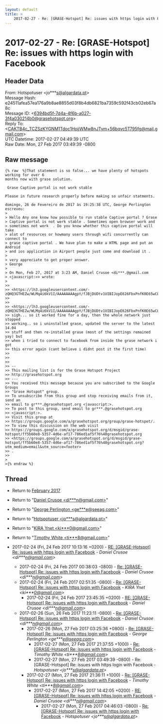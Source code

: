 ```yaml
---
layout: default
title: >
    2017-02-27 - Re: [GRASE-Hotspot] Re: issues with https login with Facebook
---
```


# 2017-02-27 - Re: [GRASE-Hotspot] Re: issues with https login with Facebook

## Header Data

From: Hotspotuser \<jo***s@algardata.pt\><br>
Message Hash: e24511afea57ea176a9b8ae8855d03f8b4db6821ba7359c592f43cb02eb67a8c<br>
Message ID: \<6394bd5f-7d4a-4f6b-a027-3f4a030214b0@grasehotspot.org\><br>
Reply To: \<CAKTB4c_TCZSzKYGNM1Tdoc1HojjWMw8nJTym+56bqyc5T795fg@mail.gmail.com\><br>
UTC Datetime: 2017-02-27 04:49:39 UTC<br>
Raw Date: Mon, 27 Feb 2017 03:49:39 -0800<br>

## Raw message

```
{% raw  %}That statement is so false... we have plenty of hotspots working for over 6 
months now with grase solution.

 Grase Captive portal is not work stable 

Please in future research properly before making so unfair statments.

domingo, 26 de Fevereiro de 2017 às 19:25:38 UTC, George Perlington 
escreveu:
>
> Hello Any one know how possible to run stable Captive portal ? Grase 
> Captive portal is not work stable . Sometimes open browser work and 
> sometimes not work  . Do you know whether this captive portal will take 
> alot of resources or howmany users through wifi concurrently can connect to 
> grase captive portal . We have plan to make a HTML page and put an Android 
> and ios application in Airport people just come and download it . 
>
> very appreciate to get proper answer. 
> George 
>
> On Mon, Feb 27, 2017 at 3:23 AM, Daniel Crusoe <di***.@gmail.com 
> <javascript:>> wrote:
>
>>
>> <https://lh3.googleusercontent.com/-zQHQ3GTHEZw/WLMq4i6kV1I/AAAAAAAAgpY/fJBjDUDtv1UIBIJopE626FbxPnfK0E65wCLcB/s1600/internet%2Bfault.jpg>
>>
>>
>> <https://lh3.googleusercontent.com/-zQHQ3GTHEZw/WLMq4i6kV1I/AAAAAAAAgpY/fJBjDUDtv1UIBIJopE626FbxPnfK0E65wCLcB/s1600/internet%2Bfault.jpg>
>> sigh... so it worked fine for a day, then the whole network just stopped 
>> working.. so i uninstalled grase, updated the server to the latest 14.04 
>> stuff and then re-installed grase (most of the settings remained yay) but 
>> when i tried to connect to facebook from inside the grase network i got 
>> this error again (cant believe i didnt post it the first time)
>>
>>
>>
>> -- 
>> This mailing list is for the Grase Hotspot Project 
>> http://grasehotspot.org
>> --- 
>> You received this message because you are subscribed to the Google Groups 
>> "Grase Hotspot" group.
>> To unsubscribe from this group and stop receiving emails from it, send an 
>> email to gr***.@grasehotspot.org <javascript:>.
>> To post to this group, send email to gr***.@grasehotspot.org 
>> <javascript:>.
>> Visit this group at 
>> https://groups.google.com/a/grasehotspot.org/group/grase-hotspot/.
>> To view this discussion on the web visit 
>> https://groups.google.com/a/grasehotspot.org/d/msgid/grase-hotspot/ff5b60e8-5357-4d6e-af17-786ed1af5f76%40grasehotspot.org 
>> <https://groups.google.com/a/grasehotspot.org/d/msgid/grase-hotspot/ff5b60e8-5357-4d6e-af17-786ed1af5f76%40grasehotspot.org?utm_medium=email&utm_source=footer>
>> .
>>
>
>{% endraw %}
```

## Thread

+ Return to [February 2017](/archive/2017/02)

+ Return to "[Daniel Crusoe <di***n<span>@</span>gmail.com>](/authors/di___n_at_gmail_com)"
+ Return to "[George Perlington <ge***e<span>@</span>seeag.com>](/authors/ge___e_at_seeag_com)"
+ Return to "[Hotspotuser <jo***s<span>@</span>algardata.pt>](/authors/jo___s_at_algardata_pt)"
+ Return to "[KIRA Ynet <ki***0<span>@</span>gmail.com>](/authors/ki___0_at_gmail_com)"
+ Return to "[Timothy White <ti***8<span>@</span>gmail.com>](/authors/ti___8_at_gmail_com)"

+ 2017-02-24 (Fri, 24 Feb 2017 10:13:16 +0200) - [RE: [GRASE-Hotspot] Re: issues with https login with Facebook](/archive/2017/02/e91a56ba03a27a601475d6fb93dc82086fcf8365b5485c0ab288cb9feb935ff0) - _Daniel Crusoe \<di***n@gmail.com\>_
  + 2017-02-24 (Fri, 24 Feb 2017 00:38:03 -0800) - [Re: [GRASE-Hotspot] Re: issues with https login with Facebook](/archive/2017/02/8916796d3ea5fea443af058d82f3beb8d2f24c7115f14a6343e89f94a4c40e29) - _Daniel Crusoe \<di***n@gmail.com\>_
  + 2017-02-24 (Fri, 24 Feb 2017 02:51:35 -0800) - [Re: [GRASE-Hotspot] Re: issues with https login with Facebook](/archive/2017/02/5cb6ac866982beab52138170a95cc5744cb6cf92b206659546cdbc3db6133b1e) - _KIRA Ynet \<ki***0@gmail.com\>_
    + 2017-02-24 (Fri, 24 Feb 2017 23:45:35 +0200) - [RE: [GRASE-Hotspot] Re: issues with https login with Facebook](/archive/2017/02/bf8bfe334ba0bf31a2b4a839e62cd697d4e7ed306bfc0b051b6fc5cac9f802a0) - _Daniel Crusoe \<di***n@gmail.com\>_
  + 2017-02-26 (Sun, 26 Feb 2017 11:23:11 -0800) - [Re: [GRASE-Hotspot] Re: issues with https login with Facebook](/archive/2017/02/5dd7600ff3685891ecb4bfbf394032b822453a23824fd27f9000790f2786c064) - _Daniel Crusoe \<di***n@gmail.com\>_
    + 2017-02-26 (Mon, 27 Feb 2017 03:25:36 +0800) - [Re: [GRASE-Hotspot] Re: issues with https login with Facebook](/archive/2017/02/c8ed30e26ba3fe2253b6a4dcea29b93df2f1cf86bb09eb72e6c31379499b8a63) - _George Perlington \<ge***e@seeag.com\>_
      + 2017-02-27 (Mon, 27 Feb 2017 21:37:55 +1000) - [Re: [GRASE-Hotspot] Re: issues with https login with Facebook](/archive/2017/02/f294e1f24ea02a5a379f39b33d5e0aa3a399f1381abb245afdda82528855883b) - _Timothy White \<ti***8@gmail.com\>_
      + 2017-02-27 (Mon, 27 Feb 2017 03:49:39 -0800) - Re: [GRASE-Hotspot] Re: issues with https login with Facebook - _Hotspotuser \<jo***s@algardata.pt\>_
    + 2017-02-27 (Mon, 27 Feb 2017 21:36:11 +1000) - [Re: [GRASE-Hotspot] Re: issues with https login with Facebook](/archive/2017/02/6dd580f644491ba71d0b0a8cb7c550e182b66846092f2eb55bd96e82a79d7e4b) - _Timothy White \<ti***8@gmail.com\>_
      + 2017-02-27 (Mon, 27 Feb 2017 14:42:05 +0200) - [RE: [GRASE-Hotspot] Re: issues with https login with Facebook](/archive/2017/02/6b25105900ad7673645c0fbfb61641e6bae8156a0a1a1e5a3da0f049b3791b89) - _Daniel Crusoe \<di***n@gmail.com\>_
        + 2017-02-27 (Mon, 27 Feb 2017 04:46:03 -0800) - [Re: [GRASE-Hotspot] Re: issues with https login with Facebook](/archive/2017/02/6a4b60366cbb923fad6cc9d9be0430ea7ac678f4db2e98af77d56d0e570c6f7b) - _Hotspotuser \<jo***s@algardata.pt\>_

